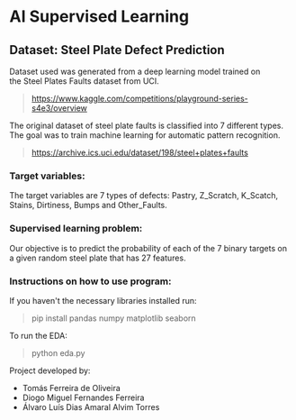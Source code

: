 # AI Supervised Learning

## Dataset: Steel Plate Defect Prediction

Dataset used was generated from a deep learning model trained on the Steel Plates Faults dataset from UCI.
> https://www.kaggle.com/competitions/playground-series-s4e3/overview

The original dataset of steel plate faults is classified into 7 different types. The goal was to train machine learning for automatic pattern recognition.
> https://archive.ics.uci.edu/dataset/198/steel+plates+faults

### Target variables:

The target variables are 7 types of defects: Pastry, Z_Scratch, K_Scatch, Stains, Dirtiness, Bumps and Other_Faults.

### Supervised learning problem:

Our objective is to predict the probability of each of the 7 binary targets on a given random steel plate that has 27 features.

### Instructions on how to use program:

If you haven't the necessary libraries installed run:
> pip install pandas numpy matplotlib seaborn

To run the EDA:
> python eda.py

Project developed by:
- Tomás Ferreira de Oliveira
- Diogo Miguel Fernandes Ferreira
- Álvaro Luís Dias Amaral Alvim Torres

